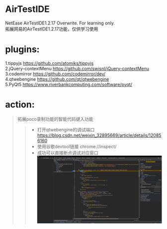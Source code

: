 # AirTestIDE
NetEase AirTestIDE1.2.17 Overwrite. For learning only. <br>
拓展网易的AirTestIDE1.2.17功能，仅供学习使用 <br>
# plugins:
1.tippyjs  https://github.com/atomiks/tippyjs <br>
2.jQuery-contextMenu  https://github.com/swisnl/jQuery-contextMenu <br>
3.codemirror  https://github.com/codemirror/dev/ <br>
4.qtwebengine  https://github.com/qt/qtwebengine <br>
5.PyQt5 https://www.riverbankcomputing.com/software/pyqt/ <br>
# action:
> 拓展poco录制功能的智能代码键入功能
>> * 打开qtwebengine的调试端口 https://blog.csdn.net/weixin_32895669/article/details/120856160 <br>
>> * 使用谷歌devtool链接 chrome://inspect/ <br>
>> * 成功可以直接断点调试对应窗口 <br>
![image text](https://github.com/alintong-0/AirtestIDE/blob/main/readMe/debug.png) <br>
